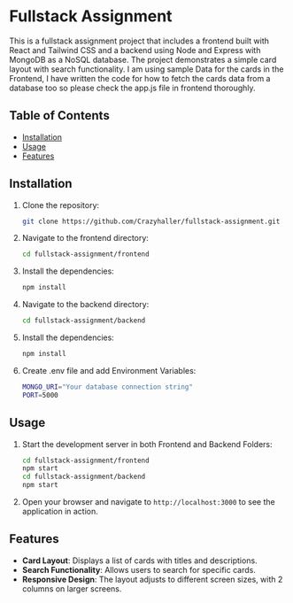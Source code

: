 # Fullstack Assignment

This is a fullstack assignment project that includes a frontend built with React and Tailwind CSS and a backend using Node and Express with MongoDB as a NoSQL database. The project demonstrates a simple card layout with search functionality.
I am using sample Data for the cards in the Frontend, I have written the code for how to fetch the cards data from a database too so please check the app.js file in frontend thoroughly.

## Table of Contents

- [Installation](#installation)
- [Usage](#usage)
- [Features](#features)

## Installation

1. Clone the repository:

   ```sh
   git clone https://github.com/Crazyhaller/fullstack-assignment.git
   ```

2. Navigate to the frontend directory:

   ```sh
   cd fullstack-assignment/frontend
   ```

3. Install the dependencies:

   ```sh
   npm install
   ```

4. Navigate to the backend directory:

   ```sh
   cd fullstack-assignment/backend
   ```

5. Install the dependencies:

   ```sh
   npm install
   ```

6. Create .env file and add Environment Variables:
   ```sh
   MONGO_URI="Your database connection string"
   PORT=5000
   ```

## Usage

1. Start the development server in both Frontend and Backend Folders:

   ```sh
   cd fullstack-assignment/frontend
   npm start
   cd fullstack-assignment/backend
   npm start
   ```

2. Open your browser and navigate to `http://localhost:3000` to see the application in action.

## Features

- **Card Layout**: Displays a list of cards with titles and descriptions.
- **Search Functionality**: Allows users to search for specific cards.
- **Responsive Design**: The layout adjusts to different screen sizes, with 2 columns on larger screens.
